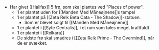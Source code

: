 - Har givet [[Halifax]] 5 frø, som skal plantes ved "Places of power".
	- 1 er plantet uden for [[Manden Med Måneøjnene]]s tempel
	- 1 er plantet på [[Zeta Relk Beta Cata - The Shadow]]-statuen.
		- Som er blevet solgt til [[Manden Med Måneøjnene]]
	- 1 er plantet i [[Syte Centralis]], i et rum som føles meget kraftfuldt
	- 1 er plantet i [[Relkara]]
	- De sidste frø skal smadres i [[Zeta Relk Prime - The Overmind]], når de er svækket.